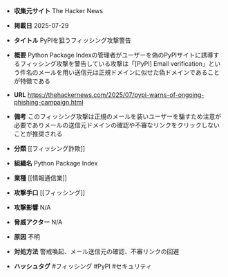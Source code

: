 - **収集元サイト**
The Hacker News

- **掲載日**
2025-07-29

- **タイトル**
PyPIを狙うフィッシング攻撃警告

- **概要**
Python Package Indexの管理者がユーザーを偽のPyPIサイトに誘導するフィッシング攻撃を警告している攻撃は「[PyPI] Email verification」という件名のメールを用い送信元は正規ドメインに似せた偽ドメインであることが特徴である

- **URL**
https://thehackernews.com/2025/07/pypi-warns-of-ongoing-phishing-campaign.html

- **備考**
このフィッシング攻撃は正規のメールを装いユーザーを騙すため注意が必要でありメールの送信元ドメインの確認や不審なリンクをクリックしないことが推奨される

- **分類**
[[フィッシング詐欺]]

- **組織名**
Python Package Index

- **業種**
[[情報通信業]]

- **攻撃手口**
[[フィッシング]]

- **攻撃影響**
N/A

- **脅威アクター**
N/A

- **原因**
不明

- **対処方法**
警戒喚起、メール送信元の確認、不審リンクの回避

- **ハッシュタグ**
#フィッシング #PyPI #セキュリティ
